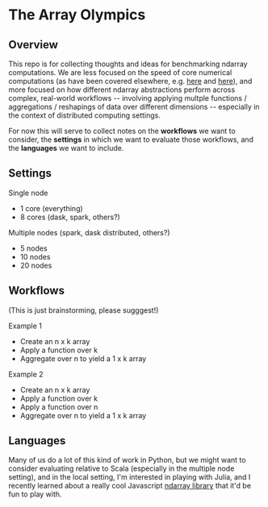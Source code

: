 # The Array Olympics

## Overview

This repo is for collecting thoughts and ideas for benchmarking ndarray computations. We are less focused on the speed of core numerical computations (as have been covered elsewhere, e.g. [here](http://lessthanoptimal.github.io/Java-Matrix-Benchmark/) and [here](http://julialang.org/benchmarks/)), and more focused on how different ndarray abstractions perform across complex, real-world workflows -- involving applying multple functions / aggregations / reshapings of data over different dimensions -- especially in the context of distributed computing settings.

For now this will serve to collect notes on the **workflows** we want to consider, the **settings** in which we want to evaluate those workflows, and the **languages** we want to include.

## Settings

Single node
- 1 core (everything)
- 8 cores (dask, spark, others?)

Multiple nodes (spark, dask distributed, others?)
- 5 nodes 
- 10 nodes 
- 20 nodes 

## Workflows

(This is just brainstorming, please sugggest!)

Example 1
- Create an n x k array
- Apply a function over k
- Aggregate over n to yield a 1 x k array

Example 2
- Create an n x k array
- Apply a function over k
- Apply a function over n
- Aggregate over n to yield a 1 x k array

## Languages

Many of us do a lot of this kind of work in Python, but we might want to consider evaluating relative to Scala (especially in the multiple node setting), and in the local setting, I'm interested in playing with Julia, and I recently learned about a really cool Javascript [ndarray library](https://github.com/scijs/ndarray) that it'd be fun to play with.

